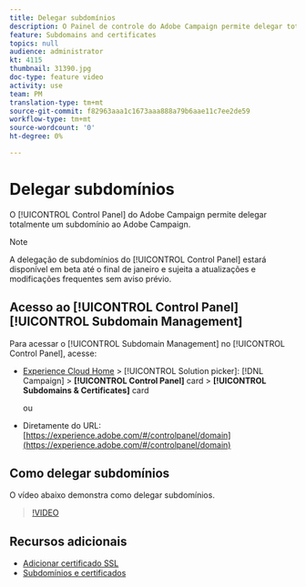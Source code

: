 ```yaml
---
title: Delegar subdomínios
description: O Painel de controle do Adobe Campaign permite delegar totalmente um subdomínio ao Adobe Campaign. Para fazer isso, siga as etapas abaixo.
feature: Subdomains and certificates
topics: null
audience: administrator
kt: 4115
thumbnail: 31390.jpg
doc-type: feature video
activity: use
team: PM
translation-type: tm+mt
source-git-commit: f82963aaa1c1673aaa888a79b6aae11c7ee2de59
workflow-type: tm+mt
source-wordcount: '0'
ht-degree: 0%

---
```



# Delegar subdomínios

O [!UICONTROL Control Panel] do Adobe Campaign permite delegar totalmente um subdomínio ao Adobe Campaign.

>[!NOTE]
>
>A delegação de subdomínios do [!UICONTROL Control Panel] estará disponível em beta até o final de janeiro e sujeita a atualizações e modificações frequentes sem aviso prévio.

## Acesso ao [!UICONTROL Control Panel] [!UICONTROL Subdomain Management]

Para acessar o [!UICONTROL Subdomain Management] no [!UICONTROL Control Panel], acesse:

* [Experience Cloud Home](https://experience.adobe.com/#/home) > [!UICONTROL Solution picker]: [!DNL Campaign] > **[!UICONTROL Control Panel]** card > **[!UICONTROL Subdomains & Certificates]** card

   ou
* Diretamente do URL: [https://experience.adobe.com/#/controlpanel/domain](https://experience.adobe.com/#/controlpanel/domain)

## Como delegar subdomínios

O vídeo abaixo demonstra como delegar subdomínios.

>[!VIDEO](https://video.tv.adobe.com/v/31390?quality=12)

## Recursos adicionais

* [Adicionar certificado SSL](/help/control-panel-tutorials/subdomains-and-certificates/adding-ssl-certificates.md)
* [Subdomínios e certificados](https://docs.adobe.com/content/help/pt-BR/control-panel/using/subdomains-and-certificates/renewing-subdomain-certificate.html)
